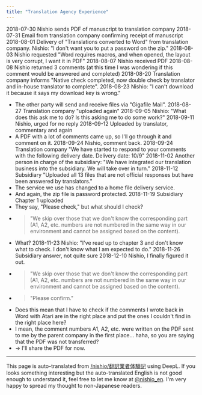 ```yaml
---
title: "Translation Agency Experience"
---
```


2018-07-30 Nishio sends PDF of manuscript to translation company
2018-07-31 Email from translation company confirming receipt of manuscript
2018-08-01 Delivery of "Translations converted to Word" from translation company. Nishio: "I don't want you to put a password on the zip."
2018-08-03 Nishio requested "Word requires macros, and when opened, the layout is very corrupt, I want it in PDF"
2018-08-07 Nishio received PDF
2018-08-08 Nishio returned 3 comments (at this time I was wondering if this comment would be answered and completed)
2018-08-20 Translation company informs "Native check completed, now double check by translator and in-house translator to complete".
2018-08-23 Nishio: "I can't download it because it says my download key is wrong."
- The other party will send and receive files via "Gigafile Mail".
2018-08-27 Translation company "uploaded again"
2018-09-05 Nishio: "What does this ask me to do? Is this asking me to do some work?"
2018-09-11 Nishio, urged for no reply
2018-09-12 Uploaded by translator, commentary and again
- A PDF with a lot of comments came up, so I'll go through it and comment on it.
2018-09-24 Nishio, comment back.
2018-09-24 Translation company "We have started to respond to your comments with the following delivery date. Delivery date: 10/9"
2018-11-02 Another person in charge of the subsidiary: "We have integrated our translation business into the subsidiary. We will take over in turn."
2018-11-12 Subsidiary "Uploaded all 13 files that are not official responses but have been answered by translators."
- The service we use has changed to a home file delivery service.
- And again, the zip file is password protected.
2018-11-19 Subsidiary Chapter 1 uploaded
- They say, "Please check," but what should I check?
- > "We skip over those that we don't know the corresponding part (A1, A2, etc. numbers are not numbered in the same way in our environment and cannot be assigned based on the content).
- What?
2018-11-23 Nishio: "I've read up to chapter 3 and don't know what to check. I don't know what I am expected to do."
2018-11-26 Subsidiary answer, not quite sure
2018-12-10 Nishio, I finally figured it out.
- > "We skip over those that we don't know the corresponding part (A1, A2, etc. numbers are not numbered in the same way in our environment and cannot be assigned based on the content).
- > "Please confirm."
- Does this mean that I have to check if the comments I wrote back in Word with Atari are in the right place and put the ones I couldn't find in the right place here?
- I mean, the comment numbers A1, A2, etc. were written on the PDF sent to me by the parent company in the first place... haha, so you are saying that the PDF was not transferred?
- → I'll share the PDF for now.


---
This page is auto-translated from [/nishio/翻訳業者体験記](https://scrapbox.io/nishio/翻訳業者体験記) using DeepL. If you looks something interesting but the auto-translated English is not good enough to understand it, feel free to let me know at [@nishio_en](https://twitter.com/nishio_en). I'm very happy to spread my thought to non-Japanese readers.
